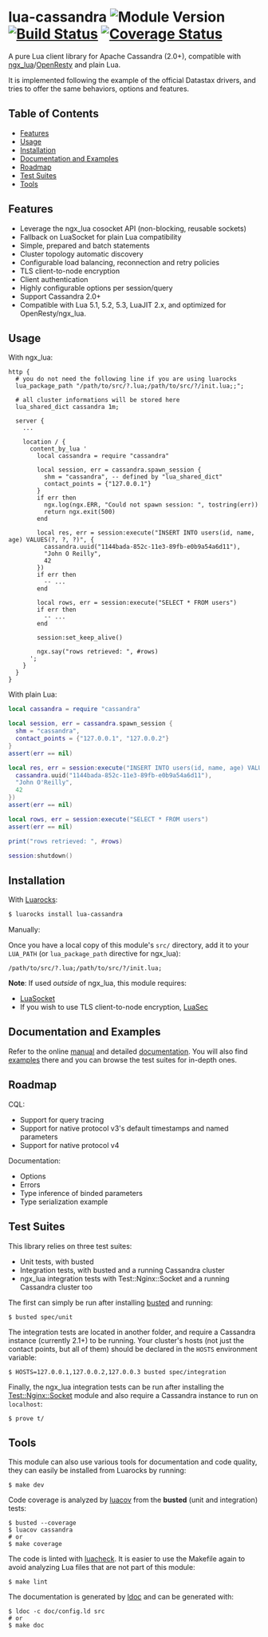 # lua-cassandra ![Module Version][badge-version-image] [![Build Status][badge-travis-image]][badge-travis-url] [![Coverage Status][badge-coveralls-image]][badge-coveralls-url]

A pure Lua client library for Apache Cassandra (2.0+), compatible with [ngx_lua]/[OpenResty] and plain Lua.

It is implemented following the example of the official Datastax drivers, and tries to offer the same behaviors, options and features.

## Table of Contents

- [Features](#features)
- [Usage](#usage)
- [Installation](#installation)
- [Documentation and Examples](#documentation-and-examples)
- [Roadmap](#roadmap)
- [Test Suites](#test-suites)
- [Tools](#tools)

## Features

- Leverage the ngx_lua cosocket API (non-blocking, reusable sockets)
- Fallback on LuaSocket for plain Lua compatibility
- Simple, prepared and batch statements
- Cluster topology automatic discovery
- Configurable load balancing, reconnection and retry policies
- TLS client-to-node encryption
- Client authentication
- Highly configurable options per session/query
- Support Cassandra 2.0+
- Compatible with Lua 5.1, 5.2, 5.3, LuaJIT 2.x, and optimized for OpenResty/ngx_lua.

## Usage

With ngx_lua:

```nginx
http {
  # you do not need the following line if you are using luarocks
  lua_package_path "/path/to/src/?.lua;/path/to/src/?/init.lua;;";

  # all cluster informations will be stored here
  lua_shared_dict cassandra 1m;

  server {
    ...

    location / {
      content_by_lua '
        local cassandra = require "cassandra"

        local session, err = cassandra.spawn_session {
          shm = "cassandra", -- defined by "lua_shared_dict"
          contact_points = {"127.0.0.1"}
        }
        if err then
          ngx.log(ngx.ERR, "Could not spawn session: ", tostring(err))
          return ngx.exit(500)
        end

        local res, err = session:execute("INSERT INTO users(id, name, age) VALUES(?, ?, ?)", {
          cassandra.uuid("1144bada-852c-11e3-89fb-e0b9a54a6d11"),
          "John O Reilly",
          42
        })
        if err then
          -- ...
        end

        local rows, err = session:execute("SELECT * FROM users")
        if err then
          -- ...
        end

        session:set_keep_alive()

        ngx.say("rows retrieved: ", #rows)
      ';
    }
  }
}
```

With plain Lua:

```lua
local cassandra = require "cassandra"

local session, err = cassandra.spawn_session {
  shm = "cassandra",
  contact_points = {"127.0.0.1", "127.0.0.2"}
}
assert(err == nil)

local res, err = session:execute("INSERT INTO users(id, name, age) VALUES(?, ?, ?)", {
  cassandra.uuid("1144bada-852c-11e3-89fb-e0b9a54a6d11"),
  "John O'Reilly",
  42
})
assert(err == nil)

local rows, err = session:execute("SELECT * FROM users")
assert(err == nil)

print("rows retrieved: ", #rows)

session:shutdown()
```

## Installation

With [Luarocks]:

```bash
$ luarocks install lua-cassandra
```

Manually:

Once you have a local copy of this module's `src/` directory, add it to your `LUA_PATH` (or `lua_package_path` directive for ngx_lua):

```
/path/to/src/?.lua;/path/to/src/?/init.lua;
```

**Note**: If used *outside* of ngx_lua, this module requires:

- [LuaSocket](http://w3.impa.br/~diego/software/luasocket/)
- If you wish to use TLS client-to-node encryption, [LuaSec](https://github.com/brunoos/luasec)

## Documentation and Examples

Refer to the online [manual] and detailed [documentation]. You will also find [examples] there and you can browse the test suites for in-depth ones.

## Roadmap

CQL:
- Support for query tracing
- Support for native protocol v3's default timestamps and named parameters
- Support for native protocol v4

Documentation:
- Options
- Errors
- Type inference of binded parameters
- Type serialization example

## Test Suites

This library relies on three test suites:

- Unit tests, with busted
- Integration tests, with busted and a running Cassandra cluster
- ngx_lua integration tests with Test::Nginx::Socket and a running Cassandra cluster too

The first can simply be run after installing [busted](http://olivinelabs.com/busted/) and running:

```shell
$ busted spec/unit
```

The integration tests are located in another folder, and require a Cassandra instance (currently 2.1+) to be running. Your cluster's hosts (not just the contact points, but all of them) should be declared in the `HOSTS` environment variable:

```shell
$ HOSTS=127.0.0.1,127.0.0.2,127.0.0.3 busted spec/integration
```

Finally, the ngx_lua integration tests can be run after installing the [Test::Nginx::Socket](http://search.cpan.org/~agent/Test-Nginx-0.23/lib/Test/Nginx/Socket.pm) module and also require a Cassandra instance to run on `localhost`:

```shell
$ prove t/
```

## Tools

This module can also use various tools for documentation and code quality, they can easily be installed from Luarocks by running:

```
$ make dev
```

Code coverage is analyzed by [luacov](http://keplerproject.github.io/luacov/) from the **busted** (unit and integration) tests:

```shell
$ busted --coverage
$ luacov cassandra
# or
$ make coverage
```

The code is linted with [luacheck](https://github.com/mpeterv/luacheck). It is easier to use the Makefile again to avoid analyzing Lua files that are not part of this module:

```shell
$ make lint
```

The documentation is generated by [ldoc](https://github.com/stevedonovan/LDoc) and can be generated with:

```shell
$ ldoc -c doc/config.ld src
# or
$ make doc
```

[ngx_lua]: https://github.com/openresty/lua-nginx-module
[OpenResty]: https://openresty.org

[Luarocks]: https://luarocks.org
[documentation]: http://thibaultcha.github.io/lua-cassandra/
[manual]: http://thibaultcha.github.io/lua-cassandra/manual/README.md.html
[examples]: http://thibaultcha.github.io/lua-cassandra/examples/basic.lua.html

[badge-travis-url]: https://travis-ci.org/thibaultCha/lua-cassandra
[badge-travis-image]: https://travis-ci.org/thibaultCha/lua-cassandra.svg?branch=master

[badge-coveralls-url]: https://coveralls.io/r/thibaultCha/lua-cassandra?branch=master
[badge-coveralls-image]: https://coveralls.io/repos/thibaultCha/lua-cassandra/badge.svg?branch=master&style=flat

[badge-version-image]: https://img.shields.io/badge/version-0.4.1--0-blue.svg?style=flat

